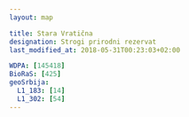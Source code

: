```yaml
---
layout: map

title: Stara Vratična
designation: Strogi prirodni rezervat
last_modified_at: 2018-05-31T00:23:03+02:00

WDPA: [145418]
BioRaS: [425]
geoSrbija:
  L1_183: [14]
  L1_302: [54]
---
```

